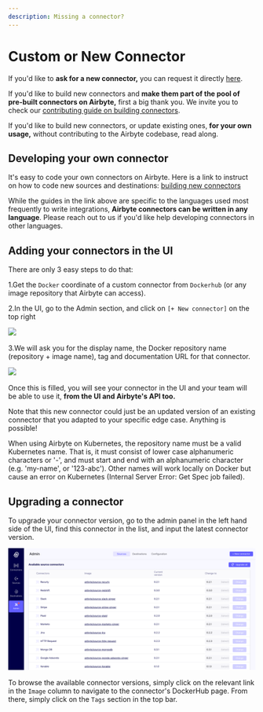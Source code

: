 ```yaml
---
description: Missing a connector?
---
```


# Custom or New Connector

If you'd like to **ask for a new connector,** you can request it directly [here](https://github.com/airbytehq/airbyte/issues/new?assignees=&labels=area%2Fintegration%2C+new-integration&template=new-integration-request.md&title=).

If you'd like to build new connectors and **make them part of the pool of pre-built connectors on Airbyte,** first a big thank you. We invite you to check our [contributing guide on building connectors](../contributing-to-airbyte/).

If you'd like to build new connectors, or update existing ones, **for your own usage,** without contributing to the Airbyte codebase, read along.

## Developing your own connector

It's easy to code your own connectors on Airbyte. Here is a link to instruct on how to code new sources and destinations: [building new connectors](../connector-development/README.md)

While the guides in the link above are specific to the languages used most frequently to write integrations, **Airbyte connectors can be written in any language**. Please reach out to us if you'd like help developing connectors in other languages.

## Adding your connectors in the UI

There are only 3 easy steps to do that:

1.Get the `Docker` coordinate of a custom connector from `Dockerhub` \(or any image repository that Airbyte can access\).

2.In the UI, go to the Admin section, and click on `[+ New connector]` on the top right

![](https://lh4.googleusercontent.com/8lW_KRkw8w8q96JUJ7Snxj9MRC8toOyd7avLEj9anID53Q7Vj1bkPRSp8skV1VcIJPWsjWugX0pj0jCZ2jdaBwqhZED9E7DN5SRX_FWyRMdQu1eRojCTGm3xW2R8xYC9JE_kQtwn)

3.We will ask you for the display name, the Docker repository name (repository + image name), tag and documentation URL for that connector.

![](https://lh6.googleusercontent.com/UfEol2AKAR-7pKtJnzPNRoEDgOlEfoi9cA3SzB1NboENOZnniaJFfUGcCcVxYtzC8R97tnLwOh28Er5wS_aNujfXCSKUh0K7lhu7xUFYm4oiVCDlFdsdJNvgVihWp0u13ZNyzFuA)

Once this is filled, you will see your connector in the UI and your team will be able to use it, **from the UI and Airbyte's API too.**

Note that this new connector could just be an updated version of an existing connector that you adapted to your specific edge case. Anything is possible!

When using Airbyte on Kubernetes, the repository name must be a valid Kubernetes name. That is, it must consist of lower case alphanumeric characters or '-', and must start and end with an alphanumeric character (e.g. 'my-name',  or '123-abc'). Other names will work locally on Docker but cause an error on Kubernetes (Internal Server Error: Get Spec job failed).

## Upgrading a connector

To upgrade your connector version, go to the admin panel in the left hand side of the UI, find this connector in the list, and input the latest connector version.

![](../.gitbook/assets/upgrading_connector_admin_panel.png)

To browse the available connector versions, simply click on the relevant link in the `Image` column to navigate to the connector's DockerHub page. From there, simply click on the `Tags` section in the top bar.


